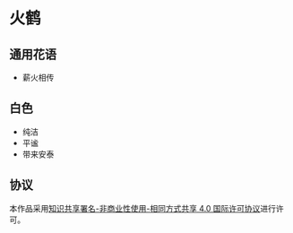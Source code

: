 # 火鹤

## 通用花语

- 薪火相传

## 白色

- 纯洁
- 平谧
- 带来安泰

## 协议

本作品采用[知识共享署名-非商业性使用-相同方式共享 4.0 国际许可协议](https://creativecommons.org/licenses/by-nc-sa/4.0/deed.zh)进行许可。

